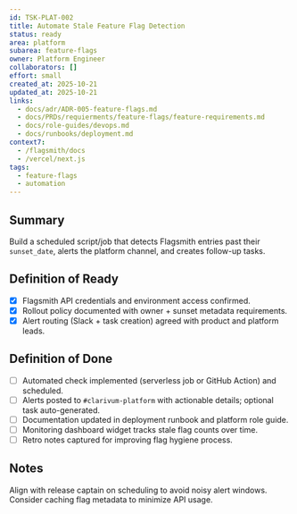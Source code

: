 ```yaml
---
id: TSK-PLAT-002
title: Automate Stale Feature Flag Detection
status: ready
area: platform
subarea: feature-flags
owner: Platform Engineer
collaborators: []
effort: small
created_at: 2025-10-21
updated_at: 2025-10-21
links:
  - docs/adr/ADR-005-feature-flags.md
  - docs/PRDs/requierments/feature-flags/feature-requirements.md
  - docs/role-guides/devops.md
  - docs/runbooks/deployment.md
context7:
  - /flagsmith/docs
  - /vercel/next.js
tags:
  - feature-flags
  - automation
---
```


## Summary
Build a scheduled script/job that detects Flagsmith entries past their `sunset_date`, alerts the platform channel, and creates follow-up tasks.

## Definition of Ready
- [x] Flagsmith API credentials and environment access confirmed.
- [x] Rollout policy documented with owner + sunset metadata requirements.
- [x] Alert routing (Slack + task creation) agreed with product and platform leads.

## Definition of Done
- [ ] Automated check implemented (serverless job or GitHub Action) and scheduled.
- [ ] Alerts posted to `#clarivum-platform` with actionable details; optional task auto-generated.
- [ ] Documentation updated in deployment runbook and platform role guide.
- [ ] Monitoring dashboard widget tracks stale flag counts over time.
- [ ] Retro notes captured for improving flag hygiene process.

## Notes
Align with release captain on scheduling to avoid noisy alert windows. Consider caching flag metadata to minimize API usage.
